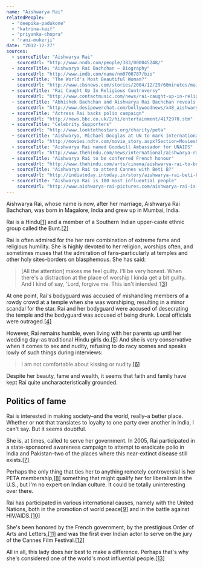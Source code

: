 ```yaml
---
name: "Aishwarya Rai"
relatedPeople:
  - "deepika-padukone"
  - "katrina-kaif"
  - "priyanka-chopra"
  - "rani-mukerji"
date: "2012-12-27"
sources:
  - sourceTitle: "Aishwarya Rai"
    sourceUrl: "http://www.nndb.com/people/383/000045248/"
  - sourceTitle: "Aishwarya Rai Bachchan – Biography"
    sourceUrl: "http://www.imdb.com/name/nm0706787/bio"
  - sourceTitle: "The World's Most Beautiful Woman?"
    sourceUrl: "http://www.cbsnews.com/stories/2004/12/29/60minutes/main663862.shtml"
  - sourceTitle: "Rai Caught Up In Religious Controversy"
    sourceUrl: "http://www.contactmusic.com/news/rai-caught-up-in-religious-controversy_1017763"
  - sourceTitle: "Abhishek Bachchan and Aishwarya Rai Bachchan reveals their romantic secrets…"
    sourceUrl: "http://www.desipowerchat.com/bollywoodnews/x48_aishwarya_rai_abhishek_bachchan_romantic_confessions.htm"
  - sourceTitle: "Actress Rai backs polio campaign"
    sourceUrl: "http://news.bbc.co.uk/2/hi/entertainment/4172970.stm"
  - sourceTitle: "Celebrity Supporters"
    sourceUrl: "http://www.looktothestars.org/charity/peta"
  - sourceTitle: "Aishwarya, Michael Douglas at UN to mark International Day of Peace"
    sourceUrl: "http://movies.ndtv.com/movie_story.aspx?Section=Movies&ID=270772&subcatg=&keyword=bollywood&nid=270772"
  - sourceTitle: "Aishwarya Rai named Goodwill Ambassador for UNAIDS"
    sourceUrl: "http://www.thehindu.com/news/international/aishwarya-rai-appointed-goodwill-ambassador-for-unaids/article3934671.ece"
  - sourceTitle: "Aishwarya Rai to be conferred French honour"
    sourceUrl: "http://www.thehindu.com/arts/cinema/aishwarya-rai-to-be-conferred-french-honour/article4051871.ece"
  - sourceTitle: "Aishwarya Rai to attend Cannes with Beti B?"
    sourceUrl: "http://indiatoday.intoday.in/story/aishwarya-rai-beti-b-cannes-film-festival-2012/1/188264.html"
  - sourceTitle: "Aishwarya Rai is 100 most influential people"
    sourceUrl: "http://www.aishwarya-rai-pictures.com/aishwarya-rai-is-100-most-influential.html"
---
```


Aishwarya Rai, whose name is now, after her marriage, Aishwarya Rai Bachchan, was born in Magalore, India and grew up in Mumbai, India.

Rai is a Hindu<a class="source-citation" href="#http://www.nndb.com/people/383/000045248/" title="Aishwarya Rai">[1]</a> and a member of a Southern Indian upper-caste ethnic group called the Bunt.<a class="source-citation" href="#http://www.imdb.com/name/nm0706787/bio" title="Aishwarya Rai Bachchan – Biography">[2]</a>

Rai is often admired for the her rare combination of extreme fame and religious humility. She is highly devoted to her religion, worships often, and sometimes muses that the admiration of fans–particularly at temples and other holy sites–borders on blasphemous. She has said:

>[All the attention] makes me feel guilty. I'll be very honest. When there's a distraction at the place of worship I kinda get a bit guilty. And I kind of say, 'Lord, forgive me. This isn't intended.'<a class="source-citation" href="#http://www.cbsnews.com/stories/2004/12/29/60minutes/main663862.shtml" title="The World&apos;s Most Beautiful Woman?">[3]</a>

At one point, Rai's bodyguard was accused of mishandling members of a rowdy crowd at a temple when she was worshiping, resulting in a minor scandal for the star. Rai and her bodyguard were accused of desecrating the temple and the bodyguard was accused of being drunk. Local officials were outraged.<a class="source-citation" href="#http://www.contactmusic.com/news/rai-caught-up-in-religious-controversy_1017763" title="Rai Caught Up In Religious Controversy">[4]</a>

However, Rai remains humble, even living with her parents up until her wedding day–as traditional Hindu girls do.<a class="source-citation" href="#http://www.desipowerchat.com/bollywoodnews/x48_aishwarya_rai_abhishek_bachchan_romantic_confessions.htm" title="Abhishek Bachchan and Aishwarya Rai Bachchan reveals their romantic secrets…">[5]</a> And she is very conservative when it comes to sex and nudity, refusing to do racy scenes and speaks lowly of such things during interviews:

>I am not comfortable about kissing or nudity.<a class="source-citation" href="#http://www.imdb.com/name/nm0706787/bio" title="Aishwarya Rai Bachchan – Biography">[6]</a>

Despite her beauty, fame and wealth, it seems that faith and family have kept Rai quite uncharacteristically grounded.


## Politics of fame

Rai is interested in making society–and the world, really–a better place. Whether or not that translates to loyalty to one party over another in India, I can't say. But it seems doubtful.

She is, at times, called to serve her government. In 2005, Rai participated in a state-sponsored awareness campaign to attempt to eradicate polio in India and Pakistan–two of the places where this near-extinct disease still exists.<a class="source-citation" href="#http://news.bbc.co.uk/2/hi/entertainment/4172970.stm" title="Actress Rai backs polio campaign">[7]</a>

Perhaps the only thing that ties her to anything remotely controversial is her PETA membership,<a class="source-citation" href="#http://www.looktothestars.org/charity/peta" title="Celebrity Supporters">[8]</a> something that might qualify her for liberalism in the U.S., but I'm no expert on Indian culture. It could be totally uninteresting over there.

Rai has participated in various international causes, namely with the United Nations, both in the promotion of world peace<a class="source-citation" href="#http://movies.ndtv.com/movie_story.aspx?Section=Movies&ID=270772&subcatg=&keyword=bollywood&nid=270772" title="Aishwarya, Michael Douglas at UN to mark International Day of Peace">[9]</a> and in the battle against HIV/AIDS.<a class="source-citation" href="#http://www.thehindu.com/news/international/aishwarya-rai-appointed-goodwill-ambassador-for-unaids/article3934671.ece" title="Aishwarya Rai named Goodwill Ambassador for UNAIDS">[10]</a>

She's been honored by the French government, by the prestigious Order of Arts and Letters,<a class="source-citation" href="#http://www.thehindu.com/arts/cinema/aishwarya-rai-to-be-conferred-french-honour/article4051871.ece" title="Aishwarya Rai to be conferred French honour">[11]</a> and was the first ever Indian actor to serve on the jury of the Cannes Film Festival.<a class="source-citation" href="#http://indiatoday.intoday.in/story/aishwarya-rai-beti-b-cannes-film-festival-2012/1/188264.html" title="Aishwarya Rai to attend Cannes with Beti B?">[12]</a>

All in all, this lady does her best to make a difference. Perhaps that's why she's considered one of the world's most influential people.<a class="source-citation" href="#http://www.aishwarya-rai-pictures.com/aishwarya-rai-is-100-most-influential.html" title="Aishwarya Rai is 100 most influential people">[13]</a>
